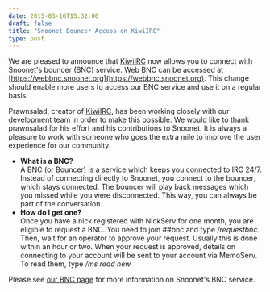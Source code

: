 ```yaml
--- 
date: 2015-03-16T15:32:00
draft: false
title: "Snoonet Bouncer Access on KiwiIRC"
type: post
---
```


We are pleased to announce that [KiwiIRC](https://kiwiirc.com/) now allows you to connect with Snoonet's bouncer (BNC) service.  Web BNC can be accessed at [https://webbnc.snoonet.org](https://webbnc.snoonet.org).  This change should enable more users to access our BNC service and use it on a regular basis.  

Prawnsalad, creator of [KiwiIRC](https://kiwiirc.com/), has been working closely with our development team in order to make this possible.  We would like to thank prawnsalad for his effort and his contributions to Snoonet.  It is always a pleasure to work with someone who goes the extra mile to improve the user experience for our community.

- **What is a BNC?**  
    A BNC (or Bouncer) is a service which keeps you connected to IRC 24/7. Instead of connecting directly to Snoonet, you connect to the bouncer, which stays connected. The bouncer will play back messages which you missed while you were disconnected. This way, you can always be part of the conversation.
- **How do I get one?**  
    Once you have a nick registered with NickServ for one month, you are eligible to request a BNC. You need to join ##bnc and type */requestbnc*. Then, wait for an operator to approve your request. Usually this is done within an hour or two. When your request is approved, details on connecting to your account will be sent to your account via MemoServ. To read them, type */ms read new*

Please see [our BNC page](https://www.snoonet.org/bnc) for more information on Snoonet's BNC service.